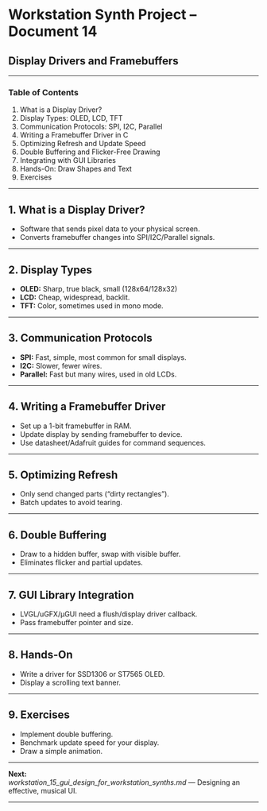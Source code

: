 # Workstation Synth Project – Document 14  
## Display Drivers and Framebuffers

---

### Table of Contents

1. What is a Display Driver?
2. Display Types: OLED, LCD, TFT
3. Communication Protocols: SPI, I2C, Parallel
4. Writing a Framebuffer Driver in C
5. Optimizing Refresh and Update Speed
6. Double Buffering and Flicker-Free Drawing
7. Integrating with GUI Libraries
8. Hands-On: Draw Shapes and Text
9. Exercises

---

## 1. What is a Display Driver?

- Software that sends pixel data to your physical screen.
- Converts framebuffer changes into SPI/I2C/Parallel signals.

---

## 2. Display Types

- **OLED:** Sharp, true black, small (128x64/128x32)
- **LCD:** Cheap, widespread, backlit.
- **TFT:** Color, sometimes used in mono mode.

---

## 3. Communication Protocols

- **SPI:** Fast, simple, most common for small displays.
- **I2C:** Slower, fewer wires.
- **Parallel:** Fast but many wires, used in old LCDs.

---

## 4. Writing a Framebuffer Driver

- Set up a 1-bit framebuffer in RAM.
- Update display by sending framebuffer to device.
- Use datasheet/Adafruit guides for command sequences.

---

## 5. Optimizing Refresh

- Only send changed parts (“dirty rectangles”).
- Batch updates to avoid tearing.

---

## 6. Double Buffering

- Draw to a hidden buffer, swap with visible buffer.
- Eliminates flicker and partial updates.

---

## 7. GUI Library Integration

- LVGL/uGFX/µGUI need a flush/display driver callback.
- Pass framebuffer pointer and size.

---

## 8. Hands-On

- Write a driver for SSD1306 or ST7565 OLED.
- Display a scrolling text banner.

---

## 9. Exercises

- Implement double buffering.
- Benchmark update speed for your display.
- Draw a simple animation.

---

**Next:**  
*workstation_15_gui_design_for_workstation_synths.md* — Designing an effective, musical UI.

---